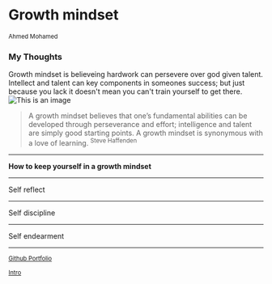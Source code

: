# Growth mindset 
<sup> Ahmed Mohamed </sup>
### My Thoughts
Growth mindset is believeing hardwork can persevere over god given talent. Intellect and talent can key components in someones success; but just because you lack it doesn't mean you can't train yourself to get there. 
![This is an image](https://miro.medium.com/max/1332/1*PQBc8JCD5yu4x2wxCCGU1g.png)
> A growth mindset believes that one’s fundamental abilities can be developed through perseverance and effort; intelligence and talent are simply good starting points. A growth mindset is synonymous with a love of learning. 
<sup> Steve Haffenden </sup>

---

**How to keep yourself in a growth mindset** 

---

Self reflect

---

Self discipline 

---

Self endearment 

---

<sup>[Github Portfolio](https://github.com/shiloh206/) </sup>

<sup>[Intro](shiloh206.github.io/reading-notes/) </sup>
